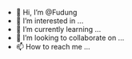 - 👋 Hi, I’m @Fudung
- 👀 I’m interested in ...
- 🌱 I’m currently learning ...
- 💞️ I’m looking to collaborate on ...
- 📫 How to reach me ...

<!---
Fudung/Fudung is a ✨ special ✨ repository because its `README.md` (this file) appears on your GitHub profile.
You can click the Preview link to take a look at your changes.
--->
